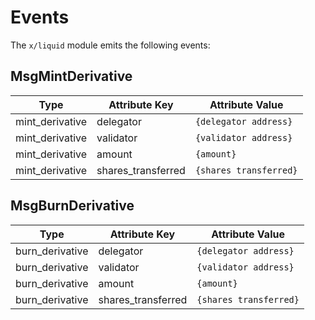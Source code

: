 <!--
order: 4
-->

# Events

The `x/liquid` module emits the following events:

## MsgMintDerivative

| Type            | Attribute Key     | Attribute Value       |
| --------------- | ----------------- | ------------------    |
| mint_derivative | delegator         | `{delegator address}` |
| mint_derivative | validator         | `{validator address}` |
| mint_derivative | amount            | `{amount}`            |
| mint_derivative | shares_transferred| `{shares transferred}`|

## MsgBurnDerivative

| Type            | Attribute Key     | Attribute Value       |
| --------------- | ----------------- | ------------------    |
| burn_derivative | delegator         | `{delegator address}` |
| burn_derivative | validator         | `{validator address}` |
| burn_derivative | amount            | `{amount}`            |
| burn_derivative | shares_transferred| `{shares transferred}`|